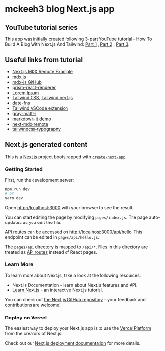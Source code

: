 # mckeeh3 blog Next.js app

## YouTube tutorial series

This app was initially created following 3-part YouTube tutorial -
How To Build A Blog With Next.js And Tailwind:
[Part 1](https://www.youtube.com/watch?v=vu9gPcPs3mY&ab_channel=HarryWolff)
, [Part 2](https://www.youtube.com/watch?v=hN9oO7M1LBQ&ab_channel=HarryWolff)
, [Part 3](https://www.youtube.com/watch?v=gQIv-biWxjo&ab_channel=HarryWolff).

## Useful links from tutorial

* [Next.js MDX Remote Example](https://github.com/vercel/next.js/tree/canary/examples/with-mdx-remote)
* [mdx.js](https://mdxjs.com/)
* [mdx-js GitHub](https://github.com/mdx-js)
* [prism-react-renderer](https://github.com/FormidableLabs/prism-react-renderer)
* [Lorem Ipsum](https://loremipsum.io/)
* [Tailwind CSS](https://tailwindcss.com/), [Tailwind next.js](https://tailwindcss.com/docs/guides/nextjs)
* [date-fns](https://date-fns.org/)
* [Tailwind VSCode extension](https://marketplace.visualstudio.com/items?itemName=bradlc.vscode-tailwindcss)
* [gray-matter](https://www.npmjs.com/package/gray-matter)
* [markdown-it demo](https://markdown-it.github.io/)
* [next-mdx-remote](https://github.com/hashicorp/next-mdx-remote)
* [tailwindcss-typography](https://github.com/tailwindlabs/tailwindcss-typography)

## Next.js generated content

This is a [Next.js](https://nextjs.org/) project bootstrapped with [`create-next-app`](https://github.com/vercel/next.js/tree/canary/packages/create-next-app).

### Getting Started

First, run the development server:

```bash
npm run dev
# or
yarn dev
```

Open [http://localhost:3000](http://localhost:3000) with your browser to see the result.

You can start editing the page by modifying `pages/index.js`. The page auto-updates as you edit the file.

[API routes](https://nextjs.org/docs/api-routes/introduction) can be accessed on [http://localhost:3000/api/hello](http://localhost:3000/api/hello). This endpoint can be edited in `pages/api/hello.js`.

The `pages/api` directory is mapped to `/api/*`. Files in this directory are treated as [API routes](https://nextjs.org/docs/api-routes/introduction) instead of React pages.

### Learn More

To learn more about Next.js, take a look at the following resources:

- [Next.js Documentation](https://nextjs.org/docs) - learn about Next.js features and API.
- [Learn Next.js](https://nextjs.org/learn) - an interactive Next.js tutorial.

You can check out [the Next.js GitHub repository](https://github.com/vercel/next.js/) - your feedback and contributions are welcome!

### Deploy on Vercel

The easiest way to deploy your Next.js app is to use the [Vercel Platform](https://vercel.com/new?utm_medium=default-template&filter=next.js&utm_source=create-next-app&utm_campaign=create-next-app-readme) from the creators of Next.js.

Check out our [Next.js deployment documentation](https://nextjs.org/docs/deployment) for more details.
